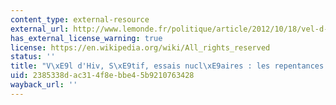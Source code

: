 ```yaml
---
content_type: external-resource
external_url: http://www.lemonde.fr/politique/article/2012/10/18/vel-d-hiv-setif-essais-nucleaires-les-repentances-de-l-etat_1777800_823448.html
has_external_license_warning: true
license: https://en.wikipedia.org/wiki/All_rights_reserved
status: ''
title: "V\xE9l d'Hiv, S\xE9tif, essais nucl\xE9aires : les repentances de l'Etat"
uid: 2385338d-ac31-4f8e-bbe4-5b9210763428
wayback_url: ''
---
```

